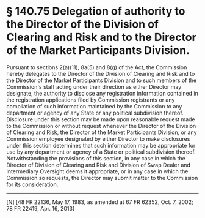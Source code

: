 # § 140.75   Delegation of authority to the Director of the Division of Clearing and Risk and to the Director of the Market Participants Division.

Pursuant to sections 2(a)(11), 8a(5) and 8(g) of the Act, the Commission hereby delegates to the Director of the Division of Clearing and Risk and to the Director of the Market Participants Division and to such members of the Commission's staff acting under their direction as either Director may designate, the authority to disclose any registration information contained in the registration applications filed by Commission registrants or any compilation of such information maintained by the Commission to any department or agency of any State or any political subdivision thereof. Disclosure under this section may be made upon reasonable request made to the Commission or without request whenever the Director of the Division of Clearing and Risk, the Director of the Market Participants Division, or any Commission employee designated by either Director to make disclosures under this section determines that such information may be appropriate for use by any department or agency of a State or political subdivision thereof. Notwithstanding the provisions of this section, in any case in which the Director of Division of Clearing and Risk and Division of Swap Dealer and Intermediary Oversight deems it appropriate, or in any case in which the Commission so requests, the Director may submit matter to the Commission for its consideration.



---

[N] [48 FR 22136, May 17, 1983, as amended at 67 FR 62352, Oct. 7, 2002; 78 FR 22419, Apr. 16, 2013]


